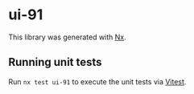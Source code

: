 # ui-91

This library was generated with [Nx](https://nx.dev).

## Running unit tests

Run `nx test ui-91` to execute the unit tests via [Vitest](https://vitest.dev/).
